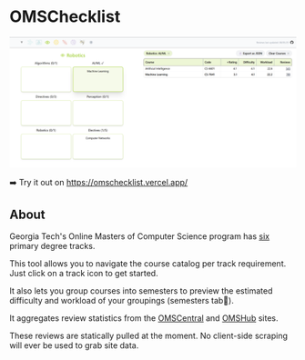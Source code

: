 # OMSChecklist

![preview](./assets/preview.png)

➡️ Try it out on https://omschecklist.vercel.app/

## About

Georgia Tech's Online Masters of Computer Science program has [six](https://omscs.gatech.edu/specializations) primary degree tracks.

This tool allows you to navigate the course catalog per track requirement. Just click on a track icon to get started.

It also lets you group courses into semesters to preview the estimated difficulty and workload of your groupings (semesters tab🐝).

It aggregates review statistics from the [OMSCentral](https://www.omscentral.com) and [OMSHub](https://www.omshub.org) sites.

These reviews are statically pulled at the moment. No client-side scraping will ever be used to grab site data.

